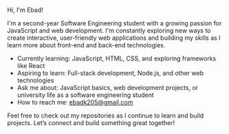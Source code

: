 Hi, I'm Ebad!

I'm a second-year Software Engineering student with a growing passion for JavaScript and web development. I'm constantly exploring new ways to create interactive, user-friendly web applications and building my skills as I learn more about front-end and back-end technologies.

- Currently learning: JavaScript, HTML, CSS, and exploring frameworks like React
- Aspiring to learn: Full-stack development, Node.js, and other web technologies
- Ask me about: JavaScript basics, web development projects, or university life as a software engineering student
- How to reach me: ebadk205@gmail.com

Feel free to check out my repositories as I continue to learn and build projects. Let’s connect and build something great together! 

<!--
**edevbad/edevbad** is a ✨ _special_ ✨ repository because its `README.md` (this file) appears on your GitHub profile.

Here are some ideas to get you started:

- 🔭 I’m currently working on ...
- 🌱 I’m currently learning ...
- 👯 I’m looking to collaborate on ...
- 🤔 I’m looking for help with ...
- 💬 Ask me about ...
- 📫 How to reach me: ...
- 😄 Pronouns: ...
- ⚡ Fun fact: ...
-->
